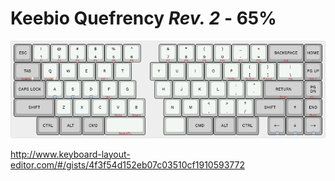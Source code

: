 # Keebio Quefrency _Rev. 2_ - 65%

![Keebio Quefrency Rev. 2 - 65% layout](keebio-quefrency-rev2-65.png)

<http://www.keyboard-layout-editor.com/#/gists/4f3f54d152eb07c03510cf1910593772>

